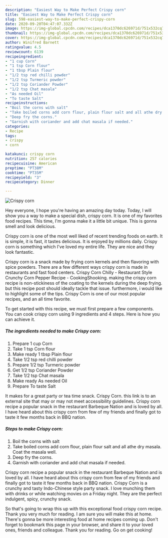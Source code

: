 ```yaml
---
description: "Easiest Way to Make Perfect Crispy corn"
title: "Easiest Way to Make Perfect Crispy corn"
slug: 598-easiest-way-to-make-perfect-crispy-corn
date: 2020-09-20T04:47:07.332Z
image: https://img-global.cpcdn.com/recipes/dca1370dc626971d/751x532cq70/crispy-corn-recipe-main-photo.jpg
thumbnail: https://img-global.cpcdn.com/recipes/dca1370dc626971d/751x532cq70/crispy-corn-recipe-main-photo.jpg
cover: https://img-global.cpcdn.com/recipes/dca1370dc626971d/751x532cq70/crispy-corn-recipe-main-photo.jpg
author: Winifred Barnett
ratingvalue: 4.5
reviewcount: 6139
recipeingredient:
- "1 cup Corn"
- "1 tsp Corn flour"
- "1 tbsp Plain flour"
- "1/2 tsp red chilli powder"
- "1/2 tsp Turmeric powder"
- "1/2 tsp Coriander Powder"
- "1/2 tsp Chat masala"
- "As needed Oil"
- "To taste Salt"
recipeinstructions:
- "Boil the corns with salt"
- "Take boiled corns add corn flour, plain flour salt and all athe dry masala. Coat the masala well."
- "Deep fry the corns."
- "Garnish with coriander and add chat masala if needed."
categories:
- Recipe
tags:
- crispy
- corn

katakunci: crispy corn 
nutrition: 257 calories
recipecuisine: American
preptime: "PT38M"
cooktime: "PT35M"
recipeyield: "3"
recipecategory: Dinner

---
```



![Crispy corn](https://img-global.cpcdn.com/recipes/dca1370dc626971d/751x532cq70/crispy-corn-recipe-main-photo.jpg)

Hey everyone, I hope you're having an amazing day today. Today, I will show you a way to make a special dish, crispy corn. It is one of my favorites food recipes. This time, I'm gonna make it a little bit unique. This is gonna smell and look delicious.

Crispy corn is one of the most well liked of recent trending foods on earth. It is simple, it is fast, it tastes delicious. It is enjoyed by millions daily. Crispy corn is something which I've loved my entire life. They are nice and they look fantastic.

Crispy corn is a snack made by frying corn kernels and then flavoring with spice powders. There are a few different ways crispy corn is made in restaurants and fast food centers. Crispy Corn Chilly - Restaurant Style Crunchy Corn Pepper Recipe - CookingShooking. making the crispy corn recipe is non-stickiness of the coating to the kernels during the deep frying. but this recipe post should ideally tackle that issue. furthermore, i would like to highlight some of the tips. Crispy Corn is one of our most popular recipes, and an all time favorite.


To get started with this recipe, we must first prepare a few components. You can cook crispy corn using 9 ingredients and 4 steps. Here is how you can achieve it.

<!--inarticleads1-->

##### The ingredients needed to make Crispy corn:

1. Prepare 1 cup Corn
1. Take 1 tsp Corn flour
1. Make ready 1 tbsp Plain flour
1. Take 1/2 tsp red chilli powder
1. Prepare 1/2 tsp Turmeric powder
1. Get 1/2 tsp Coriander Powder
1. Take 1/2 tsp Chat masala
1. Make ready As needed Oil
1. Prepare To taste Salt


It makes for a great party or tea time snack. Crispy Corn. this link is to an external site that may or may not meet accessibility guidelines. Crispy corn recipe a popular snack in the restaurant Barbeque Nation and is loved by all. I have heard about this crispy corn from few of my friends and finally got to taste it few months back in BBQ nation. 

<!--inarticleads2-->

##### Steps to make Crispy corn:

1. Boil the corns with salt
1. Take boiled corns add corn flour, plain flour salt and all athe dry masala. Coat the masala well.
1. Deep fry the corns.
1. Garnish with coriander and add chat masala if needed.


Crispy corn recipe a popular snack in the restaurant Barbeque Nation and is loved by all. I have heard about this crispy corn from few of my friends and finally got to taste it few months back in BBQ nation. Crispy Corn is a crunchy and tasty Indo-Chinese style party snack. I love munching them with drinks or while watching movies on a Friday night. They are the perfect indulgent, spicy, crunchy snack. 

So that's going to wrap this up with this exceptional food crispy corn recipe. Thank you very much for reading. I am sure you will make this at home. There's gonna be more interesting food at home recipes coming up. Don't forget to bookmark this page in your browser, and share it to your loved ones, friends and colleague. Thank you for reading. Go on get cooking!
